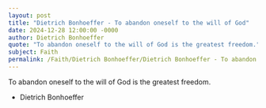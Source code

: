 ```yaml
---
layout: post
title: "Dietrich Bonhoeffer - To abandon oneself to the will of God"
date: 2024-12-28 12:00:00 -0000
author: Dietrich Bonhoeffer
quote: "To abandon oneself to the will of God is the greatest freedom."
subject: Faith
permalink: /Faith/Dietrich Bonhoeffer/Dietrich Bonhoeffer - To abandon oneself to the will of God
---
```


To abandon oneself to the will of God is the greatest freedom.

- Dietrich Bonhoeffer
